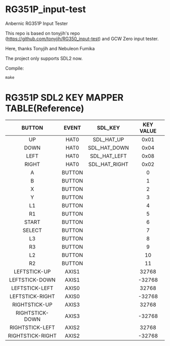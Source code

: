 # RG351P_input-test
Anbernic RG351P Input Tester


This repo is based on tonyjih's repo (https://github.com/tonyjih/RG350_input-test) and GCW Zero input tester.

Here, thanks Tonyjih and Nebuleon Fumika

The project only supports SDL2 now.

Compile:

```
make
```

# RG351P SDL2 KEY MAPPER TABLE(Reference)


| BUTTON| EVENT | SDL_KEY |KEY VALUE |
| :-----:  | :-----:  | :-----:  | :-----: |
| UP | HAT0 | SDL_HAT_UP | 0x01  | 
| DOWN | HAT0 | SDL_HAT_DOWN | 0x04 | 
| LEFT | HAT0 | SDL_HAT_LEFT | 0x08 | 
| RIGHT | HAT0 | SDL_HAT_RIGHT | 0x02 | 
| A | BUTTON |  | 0 | 
| B | BUTTON |  | 1 | 
| X | BUTTON |  | 2 | 
| Y | BUTTON |  | 3 | 
| L1 | BUTTON |  | 4 | 
| R1 | BUTTON |  | 5 | 
| START | BUTTON |  | 6 | 
| SELECT | BUTTON |  | 7 | 
| L3 | BUTTON |  | 8 | 
| R3 | BUTTON |  | 9 | 
| L2 | BUTTON |  | 10 | 
| R2 | BUTTON |  | 11 | 
| LEFTSTICK-UP | AXIS1 |  | 32768 | 
| LEFTSTICK-DOWN | AXIS1 |  | -32768 | 
| LEFTSTICK-LEFT | AXIS0 |  | 32768 | 
| LEFTSTICK-RIGHT | AXIS0 |  | -32768 | 
| RIGHTSTICK-UP | AXIS3 |  | 32768 | 
| RIGHTSTICK-DOWN | AXIS3 |  | -32768 | 
| RIGHTSTICK-LEFT | AXIS2 |  | 32768 | 
| RIGHTSTICK-RIGHT | AXIS2 |  | -32768 | 

